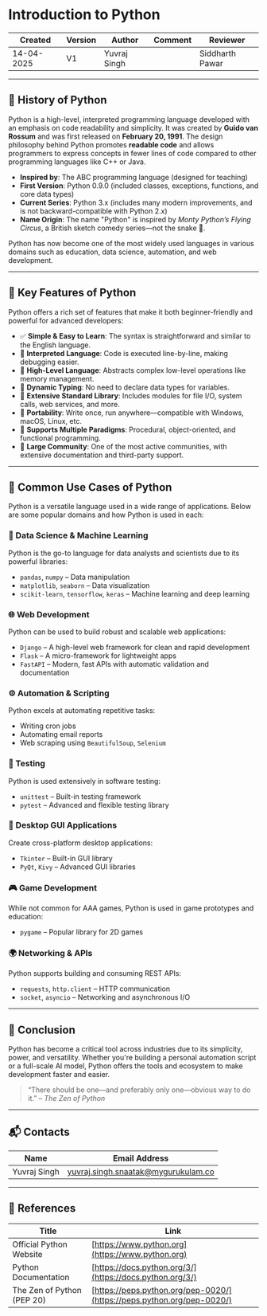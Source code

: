# Introduction to Python

| Created     | Version | Author        | Comment | Reviewer         |
|-------------|---------|---------------|---------|------------------|
| 14-04-2025  | V1      | Yuvraj Singh  |         | Siddharth Pawar  |

---

## 📜 History of Python

Python is a high-level, interpreted programming language developed with an emphasis on code readability and simplicity. It was created by **Guido van Rossum** and was first released on **February 20, 1991**. The design philosophy behind Python promotes **readable code** and allows programmers to express concepts in fewer lines of code compared to other programming languages like C++ or Java.

- **Inspired by**: The ABC programming language (designed for teaching)
- **First Version**: Python 0.9.0 (included classes, exceptions, functions, and core data types)
- **Current Series**: Python 3.x (includes many modern improvements, and is not backward-compatible with Python 2.x)
- **Name Origin**: The name "Python" is inspired by *Monty Python’s Flying Circus*, a British sketch comedy series—not the snake 🐍.

Python has now become one of the most widely used languages in various domains such as education, data science, automation, and web development.

---

## 🚀 Key Features of Python

Python offers a rich set of features that make it both beginner-friendly and powerful for advanced developers:

- ✅ **Simple & Easy to Learn**: The syntax is straightforward and similar to the English language.
- 🔄 **Interpreted Language**: Code is executed line-by-line, making debugging easier.
- 🧠 **High-Level Language**: Abstracts complex low-level operations like memory management.
- 🧪 **Dynamic Typing**: No need to declare data types for variables.
- 🧰 **Extensive Standard Library**: Includes modules for file I/O, system calls, web services, and more.
- 🧳 **Portability**: Write once, run anywhere—compatible with Windows, macOS, Linux, etc.
- 🧱 **Supports Multiple Paradigms**: Procedural, object-oriented, and functional programming.
- 👥 **Large Community**: One of the most active communities, with extensive documentation and third-party support.

---

## 🧠 Common Use Cases of Python

Python is a versatile language used in a wide range of applications. Below are some popular domains and how Python is used in each:

### 🔬 Data Science & Machine Learning
Python is the go-to language for data analysts and scientists due to its powerful libraries:
- `pandas`, `numpy` – Data manipulation
- `matplotlib`, `seaborn` – Data visualization
- `scikit-learn`, `tensorflow`, `keras` – Machine learning and deep learning

### 🌐 Web Development
Python can be used to build robust and scalable web applications:
- `Django` – A high-level web framework for clean and rapid development
- `Flask` – A micro-framework for lightweight apps
- `FastAPI` – Modern, fast APIs with automatic validation and documentation

### ⚙️ Automation & Scripting
Python excels at automating repetitive tasks:
- Writing cron jobs
- Automating email reports
- Web scraping using `BeautifulSoup`, `Selenium`

### 🧪 Testing
Python is used extensively in software testing:
- `unittest` – Built-in testing framework
- `pytest` – Advanced and flexible testing library

### 📱 Desktop GUI Applications
Create cross-platform desktop applications:
- `Tkinter` – Built-in GUI library
- `PyQt`, `Kivy` – Advanced GUI libraries

### 🎮 Game Development
While not common for AAA games, Python is used in game prototypes and education:
- `pygame` – Popular library for 2D games

### 🌍 Networking & APIs
Python supports building and consuming REST APIs:
- `requests`, `http.client` – HTTP communication
- `socket`, `asyncio` – Networking and asynchronous I/O

---

## 🏁 Conclusion

Python has become a critical tool across industries due to its simplicity, power, and versatility. Whether you're building a personal automation script or a full-scale AI model, Python offers the tools and ecosystem to make development faster and easier.

> “There should be one—and preferably only one—obvious way to do it.” – *The Zen of Python*

---

## 📬 Contacts

| Name         | Email Address                                 |
|--------------|-----------------------------------------------|
| Yuvraj Singh | yuvraj.singh.snaatak@mygurukulam.co           |

---

## 🔗 References

| **Title**                  | **Link**                              |
|----------------------------|---------------------------------------|
| Official Python Website    | [https://www.python.org](https://www.python.org) |
| Python Documentation       | [https://docs.python.org/3/](https://docs.python.org/3/) |
| The Zen of Python (PEP 20) | [https://peps.python.org/pep-0020/](https://peps.python.org/pep-0020/) |


